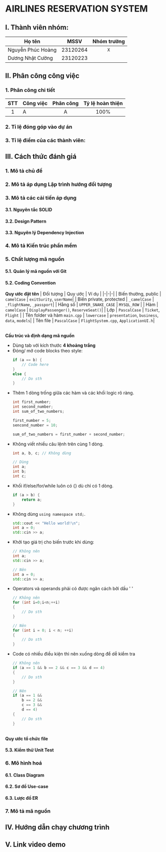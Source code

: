 # AIRLINES RESERVATION SYSTEM
## I. Thành viên nhóm:
| Họ tên | MSSV | Nhóm trưởng |
|-|:-:|:-:|
| Nguyễn Phúc Hoàng | 23120264 | `X` |
| Dương Nhật Cường | 23120223 | |

## II. Phân công công việc
### 1. Phân công chi tiết
|STT|Công việc|Phân công|Tỷ lệ hoàn thiện|
|:-:|-|:-:|:-:|
|1|A|A|100%|

### 2. Tỉ lệ đóng góp vào dự án

### 3. Tỉ lệ điểm của các thành viên:

## III. Cách thức đánh giá
### 1. Mô tả chủ đề

### 2. Mô tả áp dụng Lập trình hướng đối tượng

### 3. Mô tả các cải tiến áp dụng
#### 3.1. Nguyên tắc SOLID

#### 3.2. Design Pattern

#### 3.3. Nguyên lý Dependency Injection

### 4. Mô tả Kiến trúc phần mềm

### 5. Chất lượng mã nguồn
#### 5.1. Quản lý mã nguồn với Git

#### 5.2. Coding Convention

**Quy ước đặt tên**
| Đối tượng | Quy ước | Ví dụ |
|-|-|-|
| Biến thường, public | `camelCase` | `exitSurity`, `userName`|
| Biến private, protected | `_camelCase` | `_flightName`, `_passport`|
| Hằng số | `UPPER_SNAKE_CASE` | `MYSQL_ROW` |
| Hàm | `camelCase` | `DisplayPassenger()`, `ReserveSeat()`|
| Lớp | `PascalCase` | `Ticket`, `Flight` |
| Tên folder và hàm `main.cpp` | `lowercase` | `presentation`, `business`, `data`, `models`|
| Tên file | `PascalCase` | `FlightSystem.cpp`, `ApplicationUI.h`|
<!-- | Namespace | `snake_case` | `music_store::utils` |
| Enum class | `PascalCase` | `enum class MusicType { Pop, Rock }` | -->
\
**Cấu trúc và định dạng mã nguồn**
- Dùng tab với kích thước **4 khoảng trắng**
- Đóng/ mở code blocks theo style:
    ```cpp
    if (a == b) {
        // Code here
    } 
    else {
        // Do sth
    }
    ```
- Thêm 1 dòng trống giữa các hàm và các khối logic rõ ràng.
    ```cpp
    int first_number;
    int second_number;
    int sum_of_two_numbers;

    first_number = 5;
    sencond_number = 10;

    sum_of_two_numbers = first_number + second_number;
    ```
- Không viết nhiều câu lệnh trên cùng 1 dòng.
    ```cpp
    int a, b, c; // Không dùng

    // Dùng
    int a;
    int b;
    int c;
    ```
- Khối if/else/for/while luôn có {} dù chỉ có 1 dòng.
    ```cpp
    if (a > b) {
        return a;
    }
    ```
- Không dùng `using namespace std;`.
    ```cpp
    std::cout << "Hello world!\n";
    int a = 0;
    std::cin >> a;
    ```
- Khởi tạo giá trị cho biến trước khi dùng:
    ```cpp
    // Không nên
    int a;
    std::cin >> a;

    // Nên
    int a = 0;
    std::cin >> a;
    ```
- Operators và operands phải có được ngăn cách bởi dấu ' '
    ```cpp
    // Không nên
    for (int i=0;i<n;++i) 
    {
        // Do sth
    }

    // Nên
    for (int i = 0; i < n; ++i) 
    {
        // Do sth
    }
    ```
- Code có nhiều điều kiện thì nên xuống dòng để dễ kiểm tra
    ```cpp
    // Không nên
    if (a == 1 && b == 2 && c == 3 && d == 4) 
    {
        // Do sth
    }

    // Nên
    if (a == 1 && 
        b == 2 && 
        c == 3 && 
        d == 4) 
    {
        // Do sth
    }
    ```
\
**Quy ước tổ chức file**

#### 5.3. Kiểm thử Unit Test

### 6. Mô hình hoá
#### 6.1. Class Diagram

#### 6.2. Sơ đồ Use-case

#### 6.3. Lược đồ ER

### 7. Mô tả mã nguồn

## IV. Hướng dẫn chạy chương trình

## V. Link video demo